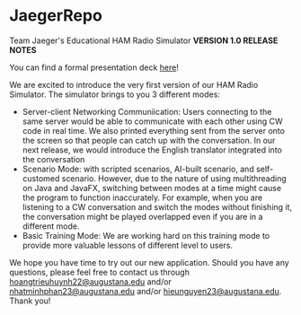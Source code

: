 # JaegerRepo
Team Jaeger's Educational HAM Radio Simulator
**VERSION 1.0 RELEASE NOTES**

You can find a formal presentation deck [here]([url](https://drive.google.com/file/d/1qlr9JiHjSdjncG1B0CscVDeXN3O9HE6Q/view?usp=sharing))!

We are excited to introduce the very first version of our HAM Radio Simulator. The simulator brings to you 3 different modes: 
- Server-client Networking Communiication: Users connecting to the same server would be able to communicate with each other using CW code in real time. We also printed everything sent from the server onto the screen so that people can catch up with the conversation. In our next release, we would introduce the English translator integrated into the conversation
- Scenario Mode: with scripted scenarios, AI-built scenario, and self-customed scenario. However, due to the nature of using multithreading on Java and JavaFX, switching between modes at a time might cause the program to function inaccurately. For example, when you are listening to a CW conversation and switch the modes without finishing it, the conversation might be played overlapped even if you are in a different mode.
- Basic Training Mode: We are working hard on this training mode to provide more valuable lessons of different level to users.

We hope you have time to try out our new application. Should you have any questions, please feel free to contact us through hoangtrieuhuynh22@augustana.edu and/or nhatminhphan23@augustana.edu and/or hieunguyen23@augustana.edu. Thank you! 
